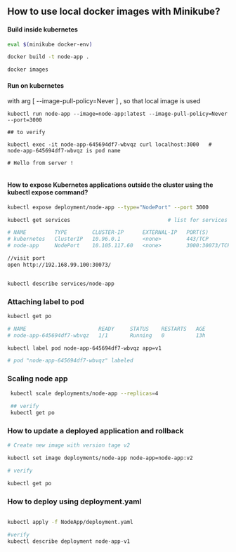 
## How to use local docker images with Minikube?


#### Build inside kubernetes 

```bash
eval $(minikube docker-env)

docker build -t node-app .

docker images
```


#### Run on kubernetes

with arg [ --image-pull-policy=Never ] ,  so that local image is used

```
kubectl run node-app --image=node-app:latest --image-pull-policy=Never --port=3000

## to verify

kubectl exec -it node-app-645694df7-wbvqz curl localhost:3000   # node-app-645694df7-wbvqz is pod name

# Hello from server !
                                                                

```

#### How to expose Kubernetes applications outside the cluster using the kubectl expose command?
 

```bash
kubectl expose deployment/node-app --type="NodePort" --port 3000

kubectl get services                               # list for services deployed

# NAME         TYPE        CLUSTER-IP      EXTERNAL-IP   PORT(S)          AGE
# kubernetes   ClusterIP   10.96.0.1       <none>        443/TCP          3d
# node-app     NodePort    10.105.117.60   <none>        3000:30073/TCP   6s

//visit port
open http://192.168.99.100:30073/


kubectl describe services/node-app 

```


### Attaching label to pod

```bash
kubectl get po

# NAME                       READY     STATUS    RESTARTS   AGE
# node-app-645694df7-wbvqz   1/1       Running   0          13h

kubectl label pod node-app-645694df7-wbvqz app=v1

# pod "node-app-645694df7-wbvqz" labeled

```


### Scaling node app

```bash
 kubectl scale deployments/node-app --replicas=4
 
 ## verify
 kubectl get po

```


### How to update a deployed application and rollback 

```bash
# Create new image with version tage v2 

kubectl set image deployments/node-app node-app=node-app:v2

# verify

kubectl get po


```


### How to deploy using deployment.yaml

```bash

kubectl apply -f NodeApp/deployment.yaml 

#verify 
kubectl describe deployment node-app-v1

```